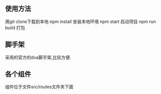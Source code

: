 ## 使用方法
用git clone下载到本地
npm install 安装本地环境
npm start 启动项目
npm run build 打包

## 脚手架
采用的官方的dva脚手架,比较方便.

## 各个组件
组件位于文件src/routes文件夹下面
